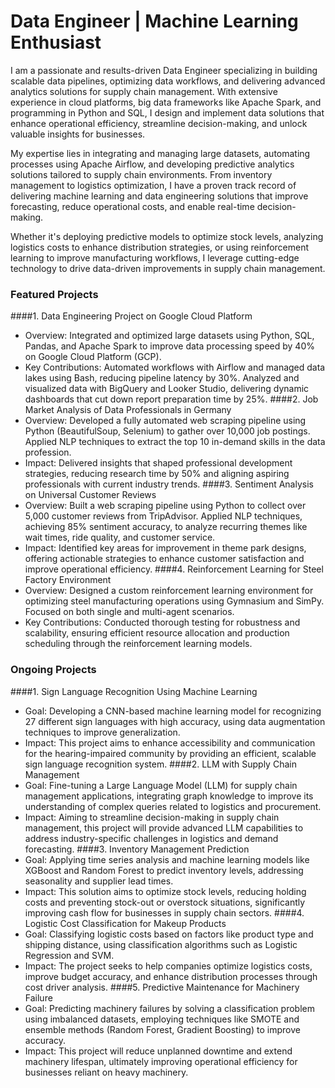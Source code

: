 # Data Engineer | Machine Learning Enthusiast

I am a passionate and results-driven Data Engineer specializing in building scalable data pipelines, optimizing data workflows, and delivering advanced analytics solutions for supply chain management. With extensive experience in cloud platforms, big data frameworks like Apache Spark, and programming in Python and SQL, I design and implement data solutions that enhance operational efficiency, streamline decision-making, and unlock valuable insights for businesses.

My expertise lies in integrating and managing large datasets, automating processes using Apache Airflow, and developing predictive analytics solutions tailored to supply chain environments. From inventory management to logistics optimization, I have a proven track record of delivering machine learning and data engineering solutions that improve forecasting, reduce operational costs, and enable real-time decision-making.

Whether it's deploying predictive models to optimize stock levels, analyzing logistics costs to enhance distribution strategies, or using reinforcement learning to improve manufacturing workflows, I leverage cutting-edge technology to drive data-driven improvements in supply chain management.

### Featured Projects

####1. Data Engineering Project on Google Cloud Platform
- Overview: Integrated and optimized large datasets using Python, SQL, Pandas, and Apache Spark to improve data processing speed by 40% on Google Cloud Platform (GCP).
- Key Contributions: Automated workflows with Airflow and managed data lakes using Bash, reducing pipeline latency by 30%. Analyzed and visualized data with BigQuery and Looker Studio, delivering dynamic dashboards that cut down report preparation time by 25%.
####2. Job Market Analysis of Data Professionals in Germany
- Overview: Developed a fully automated web scraping pipeline using Python (BeautifulSoup, Selenium) to gather over 10,000 job postings. Applied NLP techniques to extract the top 10 in-demand skills in the data profession.
- Impact: Delivered insights that shaped professional development strategies, reducing research time by 50% and aligning aspiring professionals with current industry trends.
####3. Sentiment Analysis on Universal Customer Reviews
- Overview: Built a web scraping pipeline using Python to collect over 5,000 customer reviews from TripAdvisor. Applied NLP techniques, achieving 85% sentiment accuracy, to analyze recurring themes like wait times, ride quality, and customer service.
- Impact: Identified key areas for improvement in theme park designs, offering actionable strategies to enhance customer satisfaction and improve operational efficiency.
####4. Reinforcement Learning for Steel Factory Environment
- Overview: Designed a custom reinforcement learning environment for optimizing steel manufacturing operations using Gymnasium and SimPy. Focused on both single and multi-agent scenarios.
- Key Contributions: Conducted thorough testing for robustness and scalability, ensuring efficient resource allocation and production scheduling through the reinforcement learning models.

### Ongoing Projects
####1. Sign Language Recognition Using Machine Learning
- Goal: Developing a CNN-based machine learning model for recognizing 27 different sign languages with high accuracy, using data augmentation techniques to improve generalization.
- Impact: This project aims to enhance accessibility and communication for the hearing-impaired community by providing an efficient, scalable sign language recognition system.
####2. LLM with Supply Chain Management
- Goal: Fine-tuning a Large Language Model (LLM) for supply chain management applications, integrating graph knowledge to improve its understanding of complex queries related to logistics and procurement.
- Impact: Aiming to streamline decision-making in supply chain management, this project will provide advanced LLM capabilities to address industry-specific challenges in logistics and demand forecasting.
####3. Inventory Management Prediction
- Goal: Applying time series analysis and machine learning models like XGBoost and Random Forest to predict inventory levels, addressing seasonality and supplier lead times.
- Impact: This solution aims to optimize stock levels, reducing holding costs and preventing stock-out or overstock situations, significantly improving cash flow for businesses in supply chain sectors.
####4. Logistic Cost Classification for Makeup Products
- Goal: Classifying logistic costs based on factors like product type and shipping distance, using classification algorithms such as Logistic Regression and SVM.
- Impact: The project seeks to help companies optimize logistics costs, improve budget accuracy, and enhance distribution processes through cost driver analysis.
####5. Predictive Maintenance for Machinery Failure
- Goal: Predicting machinery failures by solving a classification problem using imbalanced datasets, employing techniques like SMOTE and ensemble methods (Random Forest, Gradient Boosting) to improve accuracy.
- Impact: This project will reduce unplanned downtime and extend machinery lifespan, ultimately improving operational efficiency for businesses reliant on heavy machinery.
